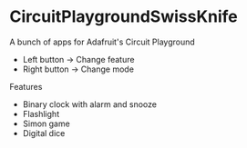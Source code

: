 # CircuitPlaygroundSwissKnife
A bunch of apps for Adafruit's Circuit Playground

- Left button -> Change feature
- Right button -> Change mode

Features

- Binary clock with alarm and snooze
- Flashlight
- Simon game
- Digital dice
